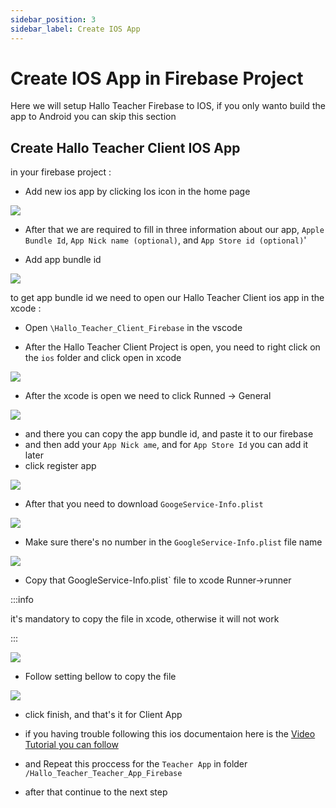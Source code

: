 ```yaml
---
sidebar_position: 3
sidebar_label: Create IOS App
---
```


# Create IOS App in Firebase Project

Here we will setup Hallo Teacher Firebase to IOS, if you only wanto build the app to Android you can skip this section

## Create Hallo Teacher Client IOS App 

in your firebase project : 

- Add new ios app by clicking Ios icon in the home page

![](./assets/ios1.png)

- After that we are required to fill in three information about our app, `Apple Bundle Id`, `App Nick name (optional)`, and `App Store id (optional)`'

- Add app bundle id

![](./assets/ios2.png)

to get app bundle id we need to open our Hallo Teacher Client ios app in the xcode : 

- Open `\Hallo_Teacher_Client_Firebase` in the vscode

- After the Hallo Teacher Client Project is open, you need to right click on the `ios` folder and click open in xcode

![](./assets/ios3.png)

- After the xcode is open we need to click Runned -> General 

![](./assets/ios4.png)

- and there you can copy the app bundle id, and paste it to our firebase 
- and then add your `App Nick ame`, and for `App Store Id` you can add it later
- click register app

![](./assets/ios5.png)

- After that you need to download `GoogeService-Info.plist`

![](./assets/ios6.png)

- Make sure there's no number in the `GoogleService-Info.plist` file name
  
![](./assets/ios7.png)

- Copy that GoogleService-Info.plist` file to xcode Runner->runner
  
:::info

it's mandatory to copy the file in xcode, otherwise it will not work

:::

![](./assets/ios8.png)

- Follow setting bellow to copy the file

![](./assets/ios9.png)

- click finish, and that's it for Client App

- if you having trouble following this ios documentaion here is the [Video Tutorial you can follow](https://www.youtube.com/watch?v=hy0NtR0NW4Q)

- and Repeat this proccess for the `Teacher App` in folder `/Hallo_Teacher_Teacher_App_Firebase`

- after that continue to the next step